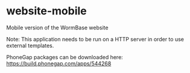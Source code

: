website-mobile
==============

Mobile version of the WormBase website


Note: This application needs to be run on a HTTP server in order to use external templates.

PhoneGap packages can be downloaded here: 
https://build.phonegap.com/apps/544268